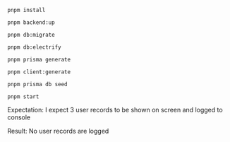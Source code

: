 ```
pnpm install

pnpm backend:up

pnpm db:migrate

pnpm db:electrify

pnpm prisma generate

pnpm client:generate

pnpm prisma db seed

pnpm start
```

Expectation: I expect 3 user records to be shown on screen and logged to console

Result: No user records are logged
